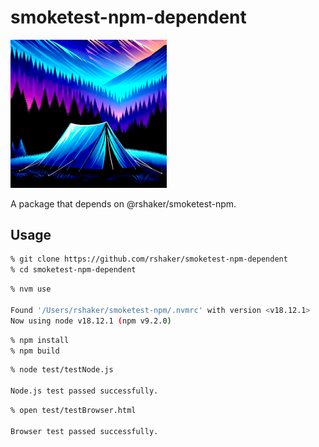 # smoketest-npm-dependent

<img width="250px" src="assets/tent2.png">

A package that depends on @rshaker/smoketest-npm.

## Usage

```sh
% git clone https://github.com/rshaker/smoketest-npm-dependent
% cd smoketest-npm-dependent
```

```sh
% nvm use

Found '/Users/rshaker/smoketest-npm/.nvmrc' with version <v18.12.1>
Now using node v18.12.1 (npm v9.2.0)
```

```sh
% npm install
% npm build
```

```sh
% node test/testNode.js

Node.js test passed successfully.
```

```sh
% open test/testBrowser.html

Browser test passed successfully.
```
